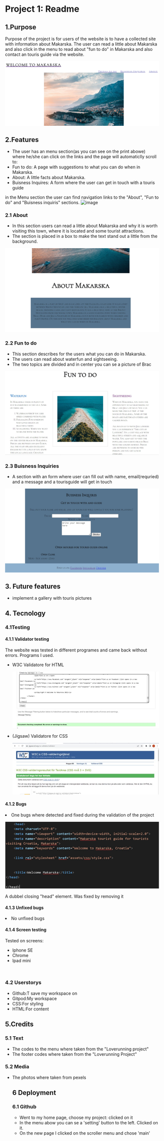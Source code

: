 <h1>Project 1: Readme</h1>
<h2>1.Purpose</h2>
<p>Purpose of the project is for users of the website is to have a collected site with information about Makarska. The user can read a little about Makarska and also click in the menu to read about "fun to do" in Makarska and also contact an touris guide via the website.</p>

![bild](assets/images/bild1projekt.jpg)


<h2 id="features">2.Features</h2>
<ul>
  <li>The user has an menu section(as you can see on the print abowe) where he/she can click on the links and the page will automaticlly scroll to:</li>
   <li>Fun to do: A page with suggestions to what you can do when in Makarska.</li>
   <li>About: A little facts about Makarska.</li>
   <li>Buisness Inquires: A form where the user can get in touch with a touris guide</li>

</ul>

in the Menu section the user can find navigation links to the "About", "Fun to do" and "Buisness inquiris" sections.
![image](https://user-images.githubusercontent.com/108834853/180093984-00174115-7ec0-4234-9486-c7beb51b1ccf.png)



<h3>2.1 About</h3> 
 <ul>
  <li>In this section users can read a little about Makarska and why it is worth visiting this town, where it is located and some tourist attractions.</li>
  <li>The section is placed in a box to make the text stand out a little from the background.</li>
</ul>

![bild](assets/images/projekt1bild2.jpg)


<h3>2.2 Fun to do</h3>
 <ul>
  <li>This section describes for the users what you can do in Makarska.</li>
  <li>The users can read about waterfun and sightseeing.</li>
  <li>The two topics are divided and in center you can se a picture of Brac</li>
 </ul>

 ![bild](assets/images/projekt1bild3.jpg)

<h3>2.3  Buisness Inquiries</h3>
 <ul>
  <li>A section with an form where user can fill out with name, email(requried) and a message and a tourisguide will get in touch</li>
 </ul>
 
 ![bild](assets/images/projekt1bild4.jpg)

<h2>3. Future features</h2>
 <ul>
  <li>implement a gallery with touris pictures</li>
</ul>

<h2>4. Tecnology</h2>

<h3>4.1Testing</h3>

<h4>4.1.1 Validator testing</h4>

  <p>The website was tested in different programes and came back without errors. Programs I used.</p>
   <ul>
    <li>W3C Validatore for HTML</li>

  ![bild](assets/images/validationhtml.jpg)

  <li>(Jigsaw) Validatore for CSS</li>

  ![bild](assets/images/valdiationcss.jpg)
   </ul> 

 <h4>4.1.2 Bugs</h4>

  <li> One bugs where detected and fixed during the validation of the project</li>

 ![bild](assets/images/debug1.jpg)
 <p>A dubbel closing "head" element. Was fixed by removing it</p>

  <h4>4.1.3 Unfixed bugs</h4>
   <li>No unfixed bugs</li>

   <h4>4.1.4 Screen testing</h4>
   <p>Tested on screens:</p>
   <ul>
    <li>Iphone SE
    </li>
    <li>Chrome
    </li>
    <li>Ipad mini</li>
    </ul>
<br>
  <h3>4.2 Userstorys</h3>

  <ul>
  <li>Github:T save my workspace on</li>
  <li>Gitpod:My workspace</li>
  <li>CSS:For styling</li>
  <li>HTML:For content</li>
  </ul>

<h2>5.Credits</h2>

 <h3>5.1 Text</h3>
   <ul>
    <li>The codes to the menu where taken from the "Loverunning project"</li>
    <li>The footer codes where taken from the "Loverunning Project"</li>
    </ul>   

 <h3>5.2 Media</h3>
  <ul>
   <li>The photos where taken from pexels</li>   

   <h2>6 Deployment</h2>

   <h3>6.1 Github</h3>
   <ul>
   <li>Went to my home page, choose my project: clicked on it</li>
   <li>In the menu abow you can se a 'setting' button to the left. Clicked on it.</li>
   <li>On the new page I clicked on the scroller menu and chose 'main'</li>
   </ul>








